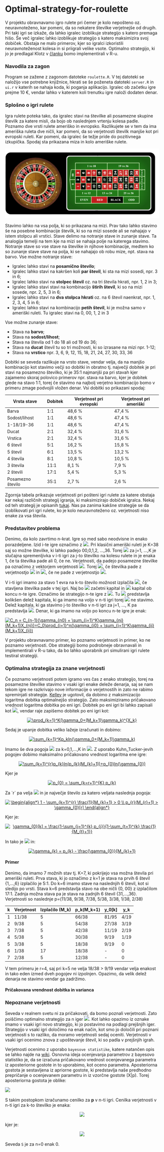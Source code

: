 # Optimal-strategy-for-roulette

V projektu obravnavamo igro rulete pri čemer je kolo nepošteno oz. neuravnoteženo, kar pomeni, da so nekatere številke verjetnejše od drugih. Pri taki igri se izkaže, da lahko igralec izoblikuje strategijo s katero premaga hišo. Še več igralec lahko izoblikuje strategijo s katero maksimizira svoj dobiček. Obstaja ne malo primerov, kjer so igralci izkoristili neuravnoteženost kolesa in si priigrali velike vsote. Optimalno strategijo, ki jo je predlagal Klotz v [članku](http://citeseerx.ist.psu.edu/viewdoc/download?doi=10.1.1.49.3373&rep=rep1&type=pdf) bomo implementirali v R-u.

### Navodila za zagon

Program se zažene z zagonom datoteke `roulette.R`. V tej datoteki se naložijo vse potrebne knjižnice, hkrati se še poženeta datoteki `server.R` in `ui.r` v katerih se nahaja koda, ki poganja aplikacijo. Igralec ob začetku igre prejme 10 €, vendar lahko v katerem koli trenutku igre naloži dodaten denar.

### Splošno o igri rulete

Igra rulete poteka tako, da igralec stavi na številke ali posamezne skupine številk za katere misli, da bojo ob naslednjem vrtenju kolesa padle. Poznamo dve vrsti rulete ameriško in evropsko. Razlikujete se v tem da ima ameriška ruleta dve ničli, kar pomeni, da so verjetnosti številk manjše kot pri evropski ruleti. Kar pomeni, da igralec še težje pride do pozitivnega izkupička. Spodaj sta prikazana miza in kolo ameriške rulete.

![Miza ameriške rulete](/images/american-roulette.png)

Stavimo lahko na vsa polja, ki so prikazana na mizi. Prav tako lahko stavimo še na posebne kombinacije številk, ki so na mizi sosede ali se nahajajo v istem stolpcu ali vrstici. Stave delimo na notranje stave in zunanje stave. Ta analogija temelji na tem kje na mizi se nahaja polje na katerega stavimo. Notranje stave so vse stave na številke in njihove kombinacije, medtem ko so zunanje stave stave na polja, ki se nahajajo ob robu mize, npt. stava na barvo. Vse možne notranje stave:
- Igralec lahko stavi na **posamično število**;
- Igralec  lahko stavi na kakršen koli **par števil**, ki sta na mizi sosedi, npr. 3 in 6;
- Igralec lahko stavi na **stolpec števil** oz. na tri števila hkrati, npr. 1, 2 in 3;
- Igralec lahko stavi stavi na kombinacijo **štirih števil**, ki so na mizi sosede, npr. 2, 5, 3 in 6;
- Igralec lahko stavi na **dva stolpca hkrati** oz. na 6 števil naenkrat, npr. 1, 2, 3, 4, 5 in 6;
- Igralec lahko stavi na kombinacijo **petih števil**, ki je možna samo v ameriški ruleti. Tu igralec stavi na 0, 00, 1, 2 in 3

Vse možne zunanje stave:
- Stava na **barvo**;
- Stava na **sodost/lihost**;
- Stava na števila od 1 do 18 ali od 19 do 36;
- Stava na **ducat** števil tu so tri možnosti, ki so izrasane na mizi npr. 1-12;
- Stava na **vrstico** npr. 3, 6, 9, 12, 15, 18, 21, 24, 27, 30, 33, 36

Dobitki se seveda razlikuje na vrsto stave, vendar velja, da na manjšo kombinacijo kot stavimo večji so dobitki in obratno tj. največji dobitek je pri stavi na posamezno številko, ki je 35:1 najmanjši pa pri stavah kjer zajamemo skoraj polovico primerov npr. stava na barvo, kjer je dobitek glede na stavo 1:1, torej če stavimo na najbolj verjetno kombinacijo bomo v primeru zmage podvojili vložen denar. Vsi dobitki so prikazani spodaj:

|Vrsta stave|Dobitek|Verjetnost pri evropski|Verjetnost pri ameriški|
|------|---------|--------|-------|
|Barva|1:1|48,6 %|47,4 %|
|Sodost/lihost|1:1|48,6 %|47,4 %|
|1-18/19-36|1:1|48,6 %|47,4 %|
|Ducat|2:1|32,4 %|31,6 %|
|Vrstica|2:1|32,4 %|31,6 %|
|6 števil|5:1|16,2 %|15,8 %|
|5 števil|6:1|13,5 %|13,2 %|
|4 števila|8:1|10,8 %|10,5 %|
|3 števila| 11:1|8,1 %|7,9 %|
|2 števili|17:1|5,4 %|5,3 %|
|Posamezno število|35:1|2,7 %|2,6 %|

Zgornja tabela prikazuje verjetnosti pri pošteni igri rulete za katere obstaja kar nekaj različnih strategij igranja, ki maksimizirajo dobiček igralca. Nekaj od teh strategij je opisanih [tukaj](https://www.roulettesites.org/strategies/). Nas pa zanima kakšne strategije se da izoblikovati pri igri rulete, ko je kolo neuravnoteženo oz. verjetnosti niso enake za vsa števila.

### Predstavitev problema

Denimo, da kolo zavrtimo n-krat. Igre so med sabo neodvisne in enako porazdeljene. Izid i-te igre označimo z <img src="https://render.githubusercontent.com/render/math?math=X_i=(X_{i1},\dots,X_{iK})^T">. Pri klasični ameriški ruleti je K=38 saj so možne številke, ki lahko padejo 00,0,1,2, ...,36. Torej <img src="https://render.githubusercontent.com/render/math?math=X_{ij}"> za j=1, ...,K je slučajna spremenljivka v i-ti igri za j-to številko na kolesu rulete in je enaka 1, če ta številka pade ali 0, če ne. Verjetnosti, da padejo posamezne številke pa označimo z vektorjem verjetnosti <img src="https://render.githubusercontent.com/render/math?math=p=(p_1,\dots,p_K)">. Torej <img src="https://render.githubusercontent.com/render/math?math=X_{ij}=1">, če številka pade z verjetnostjo <img src="https://render.githubusercontent.com/render/math?math=p_j"> in <img src="https://render.githubusercontent.com/render/math?math=X_{ij}=0">, če ne pade z verjetnostjo <img src="https://render.githubusercontent.com/render/math?math=1-p_j">. 

V i-ti igri imamo za stavo 1 evra na k-to število možnost izplačila <img src="https://render.githubusercontent.com/render/math?math=M_k">, če stavljena številka pade v tej igri. Naj bo <img src="https://render.githubusercontent.com/render/math?math=C_0"> začetni kapital in <img src="https://render.githubusercontent.com/render/math?math=C_n"> kapital ob koncu n-te igre. Označimo še strategijo n-te igre z <img src="https://render.githubusercontent.com/render/math?math=\gamma_n=(\gamma_{n0},\gamma_{n1},\dots,\gamma_{nK})^T">. Tu <img src="https://render.githubusercontent.com/render/math?math=\gamma_{n0}"> predstavlja kolikšen delež kapitala, ki ga imamo na voljo v n-ti igri torej <img src="https://render.githubusercontent.com/render/math?math=C_{n-1}"> ne stavimo. Delež kapitala, ki ga stavimo j-to številko v n-ti igri za j=1, ..., K pa predstavlja <img src="https://render.githubusercontent.com/render/math?math=\gamma_{nj}">. Denar, ki ga imamo na voljo po koncu n-te igre je enak:

<a href="https://www.codecogs.com/eqnedit.php?latex=C_n&space;=&space;C_{n-1}(\gamma_{n0}&space;&plus;&space;\sum_{j=1}^K\gamma_{nj}(M_k&plus;1)X_{nj})=C_0\prod_{i=1}^n(\gamma_{i0}&space;&plus;&space;\sum_{j=1}^K\gamma_{ij}(M_k&plus;1)X_{ij})" target="_blank"><img src="https://latex.codecogs.com/gif.latex?C_n&space;=&space;C_{n-1}(\gamma_{n0}&space;&plus;&space;\sum_{j=1}^K\gamma_{nj}(M_k&plus;1)X_{nj})=C_0\prod_{i=1}^n(\gamma_{i0}&space;&plus;&space;\sum_{j=1}^K\gamma_{ij}(M_k&plus;1)X_{ij})" title="C_n = C_{n-1}(\gamma_{n0} + \sum_{j=1}^K\gamma_{nj}(M_k+1)X_{nj})=C_0\prod_{i=1}^n(\gamma_{i0} + \sum_{j=1}^K\gamma_{ij}(M_k+1)X_{ij})" /></a>

V projektu obravnavamo primer, ko poznamo verjetnsoti in primer, ko ne poznamo verjetnosti. Obe strategiji bomo podrobneje obravnavali in implementirali v R-u tako, da bo lahko uporabnik pri simulirani igri rulete testiral strategiji.

### Optimalna strategija za znane verjetnosti

Če poznamo verjetnosti potem igramo ves čas z enako strategijo, torej na posamezne številke stavimo v vsaki igri enake deleže denarja, saj se nam tekom igre ne razkrivajo nove informacije o verjetnostih in zato ne rabimo spreminjati strategije. [Kelley](https://www.princeton.edu/~wbialek/rome/refs/kelly_56.pdf) je ugotovil, da dobimo z maksimizacijo logaritma dobitka optimalnejšo strategijo. Zato maksimiziramo pričakovano vrednost logaritma dobitka po eni igri. Dobitek po eni igri bi lahko zapisali kot <img src="https://render.githubusercontent.com/render/math?math=C_1">, vendar raje zapišemo dobitek po eni igri kot:

<p align="center">
  <a href="https://www.codecogs.com/eqnedit.php?latex=\prod_{k=1}^K(\gamma_0&plus;(M_k&plus;1)\gamma_k)^{X_k}" target="_blank"><img src="https://latex.codecogs.com/gif.latex?\prod_{k=1}^K(\gamma_0&plus;(M_k&plus;1)\gamma_k)^{X_k}" title="\prod_{k=1}^K(\gamma_0+(M_k+1)\gamma_k)^{X_k}" /></a>
</p>

Sedaj je upanje dobitka veliko lažeje izračunati in dobimo:

<p align="center">
<a href="https://www.codecogs.com/eqnedit.php?latex=\sum_{k=1}^Kp_kln(\gamma_0&plus;(M_k&plus;1)\gamma_k)" target="_blank"><img src="https://latex.codecogs.com/gif.latex?\sum_{k=1}^Kp_kln(\gamma_0&plus;(M_k&plus;1)\gamma_k)" title="\sum_{k=1}^Kp_kln(\gamma_0+(M_k+1)\gamma_k)" /></a>
</p>

Imamo še dva pogoja <img src="https://render.githubusercontent.com/render/math?math=\gamma_k\geq 0"> za k=0,1,...,K in <img src="https://render.githubusercontent.com/render/math?math=\sum_{k=0}^K\gamma_k=1">. Z uporabo Kuhn_Tucker-jevih pogojev dobimo maksimalno pričakovano vrednost logaritma ene igre:

<p align="center">
<a href="https://www.codecogs.com/eqnedit.php?latex=\sum_{k=1}^{r}p_{k}ln(p_{k}(M_{k}&plus;1))&plus;p_{0}ln(\gamma_{0})" target="_blank"><img src="https://latex.codecogs.com/gif.latex?\sum_{k=1}^{r}p_{k}ln(p_{k}(M_{k}&plus;1))&plus;p_{0}ln(\gamma_{0})" title="\sum_{k=1}^{r}p_{k}ln(p_{k}(M_{k}+1))+p_{0}ln(\gamma_{0})" /></a>
</p>

Kjer je 
<p align="center">
<a href="https://www.codecogs.com/eqnedit.php?latex=p_{0}&space;=&space;\sum_{k=r&plus;1}^{K}&space;p_{k}" target="_blank"><img src="https://latex.codecogs.com/png.latex?p_{0}&space;=&space;\sum_{k=r&plus;1}^{K}&space;p_{k}" title="p_{0} = \sum_{k=r+1}^{K} p_{k}" /></a>
</p>
Za `r` pa velja <img src="https://render.githubusercontent.com/render/math?math=K\geq r\geq 1"> in je največje število za katero veljata naslednja pogoja:

<p align="center">
<a href="https://www.codecogs.com/eqnedit.php?latex=\begin{align*}&space;1&space;-&space;\sum_{k=1}^{r}&space;\frac{1}{M_{k}&plus;1}&space;>&space;0&space;\\&space;p_{r}(M_{r}&plus;1)&space;>&space;\gamma_{0}[r]&space;\end{align*}" target="_blank"><img src="https://latex.codecogs.com/png.latex?\begin{align*}&space;1&space;-&space;\sum_{k=1}^{r}&space;\frac{1}{M_{k}&plus;1}&space;>&space;0&space;\\&space;p_{r}(M_{r}&plus;1)&space;>&space;\gamma_{0}[r]&space;\end{align*}" title="\begin{align*} 1 - \sum_{k=1}^{r} \frac{1}{M_{k}+1} > 0 \\ p_{r}(M_{r}+1) > \gamma_{0}[r] \end{align*}" /></a>
</p>

Kjer je:

<p align="center">
<a href="https://www.codecogs.com/eqnedit.php?latex=\gamma_{0}[k]&space;=&space;\frac{1-\sum_{j=1}^{k}&space;p_{j}}{1-\sum_{t=1}^{k}&space;\frac{1}{M_{t}&plus;1}}" target="_blank"><img src="https://latex.codecogs.com/gif.latex?\gamma_{0}[k]&space;=&space;\frac{1-\sum_{j=1}^{k}&space;p_{j}}{1-\sum_{t=1}^{k}&space;\frac{1}{M_{t}&plus;1}}" title="\gamma_{0}[k] = \frac{1-\sum_{j=1}^{k} p_{j}}{1-\sum_{t=1}^{k} \frac{1}{M_{t}+1}}" /></a>
</p>

In tako je <img src="https://render.githubusercontent.com/render/math?math=\gamma_0 = \gamma_0[r]"> in:

<p align="center">
<a href="https://www.codecogs.com/eqnedit.php?latex=\gamma_{k}&space;=&space;p_{k}&space;-&space;\frac{\gamma_{0}}{M_{k}&plus;1}" target="_blank"><img src="https://latex.codecogs.com/gif.latex?\gamma_{k}&space;=&space;p_{k}&space;-&space;\frac{\gamma_{0}}{M_{k}&plus;1}" title="\gamma_{k} = p_{k} - \frac{\gamma_{0}}{M_{k}+1}" /></a>
</p>

#### Primer

Denimo, da imamo 7 možnih stav tj. K=7, ki pokrijejo vsa možna števila pri ameriški ruleti. Prva stava, ki jo označimo z k=1 je stava na prvih 6 števil {1,...,6} izplačilo je 5:1. Do k=6 imamo stave na naslednjih 6 števil, kot si sledijo po vrsti. Stava k=6 predstavlja stavo na obe ničli {0, 00} z izplačilom 17:1. Zadnja možna stava pa je stava na zadnjih 6 števil {31,...,36}. Verjetnosti so naslednje p=(11/38, 9/38, 7/38, 5/38, 3/38, 1/38, 2/38)

|k|Verjetnost|Izplačilo (M_k)|p_k(M_k+1)|y_0[k]|y_k|
|--|--|--|--|--|--|
|1|11/38|5|66/38|81/95|4/19|
|2|9/38|5|54/38|27/38|3/19|
|3|7/38|5|42/38|11/19|2/19|
|4|5/38|5|30/38|9/19|1/19|
|5|3/38|5|18/38|9/19|0|
|6|1/38|17|18/38|-|0|
|7|2/38|5|12/38|-|0|

V tem primeru je r=4, saj pri k=5 ne velja 18/38 > 9/19 vendar velja enakost in tako eden izmed dveh pogojev ni izpolnjen. Opazimo, da velik delež denarja ne stavimo vendar ga zadržimo.


#### Pričakovana vrendnost dobitka in varianca



### Nepoznane verjetnosti

Seveda v realnem svetu ni za pričakovati, da bomo poznali verjetnosti. Zato poiščimo optimalno strategijo za n iger <img src="https://render.githubusercontent.com/render/math?math=\gamma[n]=(\gamma_{1},\dots ,\gamma_{n})^{(K %2B 1)\times n}">. Kot lahko opazimo iz oznake imamo v vsaki igri novo strategijo, ki jo postavimo na podlagi prejšnjih iger. Strategijo v vsaki igri določimo na enak način, kot smo jo določili pri poznani verjetnosti s to razliko, da moramo verjetnosti sedaj oceniti. Verjetnosti v vsaki igri ocenimo znova z upoštevanje števil, ki so padla v prejšnjih igrah.


Verjetnosti ocenimo z uporabo `bayesove statistike`, katere natančen opis se lahko najde na [wiki](https://en.wikipedia.org/wiki/Bayesian_inference). Osnovna ideja ocenjevanja parametrov z bayesovo statistiko je, da se izračuna pričakovano vrednost ocenjevanega parametra iz aposteriorne gostote in to uporabimo, kot oceno parametra. Aposteriorna gostota je sestavljena iz apriorne gostote, ki predstavlja naše predhodno prepričanje o ocenjevanem parametru in iz vzorčne gostote (X|p). Torej aposteriorna gostota je oblike:

<p align"center">
<img src="https://render.githubusercontent.com/render/math?math=\pi(p|x)=f(x|p)\pi(p)">
</p>

S takim postopkom izračunamo cenilko za **p** v n-ti igri. Cenilka verjetnosti v n-ti igri za k-to številko je enaka:

<p align="center">
  <img src="https://render.githubusercontent.com/render/math?math=\hat{p}_{n,k}=E(p_k|X[n-1])=\frac{\alpha_k %2B S_k[n-1]}{\alpha_{%2B}%2B n-1}">
</p>

kjer je:
<p align="center">
  <img src="https://render.githubusercontent.com/render/math?math=S_k[n-1]=\sum_{i=1}^{n-1}X_{ik}">
</p>

Seveda `S` je za n=0 enak 0.
